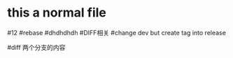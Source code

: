 # this a normal file
#12
#rebase
#dhdhdhdh
#DIFF相关
#change dev but create tag into release

#diff 两个分支的内容
